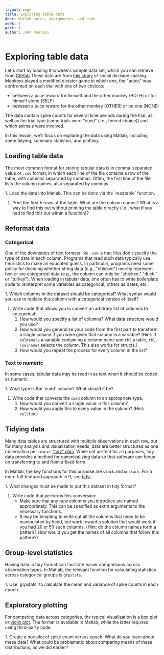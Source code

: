 ```yaml
---
layout: page
title: Exploring table data
desc: Matlab notes, assignments, and code
week: 1
part: 1
author: John Pearson
---
```

# Exploring table data
Let's start by loading this week's sample data set, which you can retrieve from [GitHub](https://media.githubusercontent.com/media/jmxpearson/matlab-neurobio/master/data/week1/dictator.csv) These data are from [this study](http://www.pnas.org/content/112/52/16012.short) of social decision-making. Monkeys played a modified dictator game in which one, the "actor," was confronted on each trial with one of two choices:

* between a juice reward for himself and the other monkey (BOTH) or for himself
alone (SELF)
* between a juice reward for the other monkey (OTHER) or no one (NONE)

The data contain spike counts for several time periods during the trial,
as well as the trial type (some trials were "cued" (i.e., forced choice))
and which animals were involved.

In this lesson, we'll focus on exploring the data using Matlab, including
some tidying, summary statistics, and plotting.

## Loading table data
The most common format for storing tabular data is in comma-separated
value or `.csv` format, in which each line of the file contains a row of
the table, with columns separated by commas. Often, the first line of the
file lists the column names, also separated by commas.

<div class="question" markdown="1">
1. Load the data into Matlab. This can be done via the `readtable` function.

1. Print the first 5 rows of the table. What are the column names? What is a way to find this out without printing the table directly (i.e., what if you had to find this out within a function)?
</div>

## Reformat data

### Categorical

One of the downsides of text formats like `.csv` is that files don't specify the type of data in each column. Programs that read such data typically use heuristics to make an educated guess. In particular, programs need some policy for deciding whether string data (e.g., "chicken") merely represent text or are categorical data (e.g., the column can only be "chicken," "duck," or "turkey"). When loading in tabular data, one often has to write boilerplate code to reinterpret some variables as categorical, others as dates, etc.

<div class="question" markdown="1">
1. Which columns in the dataset should be categorical? What syntax would you use to replace this column with a categorical version of itself?

1. Write code that allows you to convert an arbitrary list of columns to categorical:
    1. How would you specify a list of columns? What data structure would you use?
    1. How would you generalize your code from the first part to transform a single column if you were given that column in a variable? (Hint: If `colname` is a variable containing a column name and `tbl` a table, `tbl.(colname)` selects the column. This also works for structs.)
    1. How would you repeat the process for every column in the list?
</div>

### Text to numeric
In some cases, tabular data may be read in as text when it should be coded as numeric.

<div class="question" markdown="1">
1. What type is the `cued` column? What should it be?

1. Write code that converts the `cued` column to an appropriate type.
    1. How would you convert a single value in this column?
    1. How would you apply this to every value in the column? (Hint: `cellfun`.)
</div>

## Tidying data
Many data tables are structured with multiple observations in each row, but for many analysis and visualization needs, data are better structured as one observation per row or ["tidy" data](https://www.jstatsoft.org/article/view/v059i10). While not perfect for all purposes, tidy data provides a method for canonicalizing data so that software can focus on transferring to and from a fixed form.

In Matlab, the key functions for this purpose are `stack` and `unstack`. For a more full-featured approach in R, see [tidyr](https://blog.rstudio.org/2014/07/22/introducing-tidyr/).


<div class="question" markdown="1">
1. What changes must be made to put this dataset in tidy format?

1. Write code that performs this conversion:
    - Make sure that any new columns you introduce are named appropriately. This can be specified as extra arguments to the necessary functions.
    - It may be tempting to write out all the columns that need to be manipulated by hand, but work toward a solution that would work if you had 20 or 50 such columns. (Hint: do the column names form a pattern? How would you get the names of all columns that follow this pattern?)
</div>

## Group-level statistics
Having data in tidy format can facilitate easier comparisons across observation types. In Matlab, the relevant function for calculating statistics across categorical groups is `grpstats`.

<div class="question" markdown="1">
1. Use `grpstats` to calculate the mean and variance of spike counts in each epoch.
</div>

## Exploratory plotting
For comparing data across categories, the typical visualization is a [box plot](http://www.physics.csbsju.edu/stats/box2.html) or [violin plot](https://en.wikipedia.org/wiki/Violin_plot). The former is available in Matlab, while the latter requires using third-party code.


<div class="question" markdown="1">
1. Create a box plot of spike count versus epoch. What do you learn about these data? What could be problematic about comparing means of these distributions, as we did earlier?
</div>
